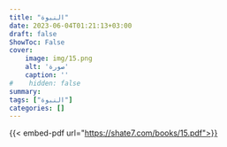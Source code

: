 ```yaml
---
title: "النبوة"
date: 2023-06-04T01:21:13+03:00
draft: false
ShowToc: False
cover:
    image: img/15.png
    alt: 'صورة'
    caption: ''
#    hidden: false
summary: 
tags: ["النبوة"]
categories: []
---
```

{{< embed-pdf url="https://shate7.com/books/15.pdf">}}


